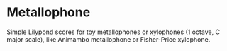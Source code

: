 # Metallophone

Simple Lilypond scores for toy metallophones or xylophones (1 octave, C major scale), like Animambo metallophone or Fisher-Price xylophone.
